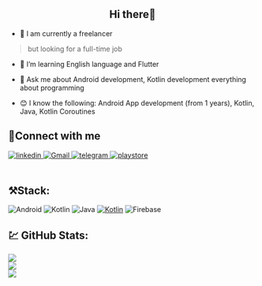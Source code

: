 ## <div align="center">Hi there👋</div>  

- 🔭 I am currently a freelancer 
> but looking for a full-time job

- 🌱 I’m learning English language and Flutter

- 💬 Ask me about Android development, Kotlin development everything about programming

- 😊 I know the following: Android App development (from 1 years), Kotlin, Java, Kotlin Coroutines

## 🤝Connect with me  
<div align="start">
<a href="https://www.linkedin.com/in/azamat-mamadaliev-2bb463245/" target="_blank">
<img src=https://img.shields.io/badge/linkedin-%231E77B5.svg?&style=for-the-badge&logo=linkedin&logoColor=white alt=linkedin style="margin-bottom: 5px;" />
</a>
<a href="azamatmamadaliev862@gmail.com" target="_blank">
<img src=https://img.shields.io/badge/Gmail-D14836?style=for-the-badge&logo=gmail&logoColor=white alt=Gmail style="margin-bottom: 5px;" />
</a>  
 </a>
<a href="https://t.me/Mamadaliev_One" target="_blank">
<img src=https://img.shields.io/badge/Telegram-2CA5E0?style=for-the-badge&logo=telegram&logoColor=white? alt=telegram style="margin-bottom: 5px;" />
</a> 
</a>
<a href="https://play.google.com/store/apps/developer?id=MamadalievDev" target="_blank">
<img src=https://img.shields.io/badge/Google_Play-414141?style=for-the-badge&logo=google-play&logoColor=white alt=playstore style="margin-bottom: 5px;" />
</a> 
</div>  
<br/>  

## ⚒️Stack:
![Android](https://img.shields.io/badge/Android-3DDC84?style=for-the-badge&logo=android&logoColor=white) ![Kotlin](https://img.shields.io/badge/kotlin-%230095D5.svg?style=for-the-badge&logo=kotlin&logoColor=white) ![Java](https://img.shields.io/badge/java-%23ED8B00.svg?style=for-the-badge&logo=java&logoColor=white) <a href='https://kotlinlang.org/lp/mobile/' target="_blank"><img alt='Kotlin' src='https://img.shields.io/badge/KMM-100000?style=for-the-badge&logo=Kotlin&logoColor=482AB6&labelColor=A87ECA&color=A87ECA'/></a> ![Firebase](https://img.shields.io/badge/firebase-ffca28?style=for-the-badge&logo=firebase&logoColor=black)

## 💹 GitHub Stats:
![](https://github-readme-stats.vercel.app/api?username=mamadaliev-dev&theme=blue-green&hide_border=false&include_all_commits=true&count_private=true)<br/>
![](https://github-readme-streak-stats.herokuapp.com/?user=mamadaliev-dev&theme=blue-green&hide_border=false)<br/>
![](https://github-readme-stats.vercel.app/api/top-langs/?username=mamadaliev-dev&theme=blue-green&hide_border=false&include_all_commits=true&count_private=true&layout=compact)

